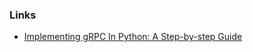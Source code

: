 ### Links
- [Implementing gRPC In Python: A Step-by-step Guide](https://www.velotio.com/engineering-blog/grpc-implementation-using-python)